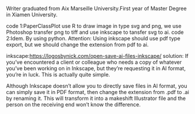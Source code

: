 Writer graduated from Aix Marseille University.First year of Master Degree in Xiamen University.

code 1:PaperClassPlot use R to draw image in type svg and png, we use Photoshop transfer png to tiff and use inkscape to tansfer svg to ai.
code 2:Idem. By using python.
Attention: Using inkscape should use pdf type export, but we should change the extension from pdf to ai.

inkscape:https://logosbynick.com/open-save-ai-files-inkscape/
solution:
If you’ve encountered a client or colleague who needs a copy of whatever you’ve been working on in Inkscape, but they’re requesting it in AI format, you’re in luck. This is actually quite simple.

Although Inkscape doesn’t allow you to directly save files in AI format, you can simply save it in PDF format, then change the extension from .pdf to .ai by renaming it. This will transform it into a makeshift Illustrator file and the person on the receiving end won’t know the difference.
